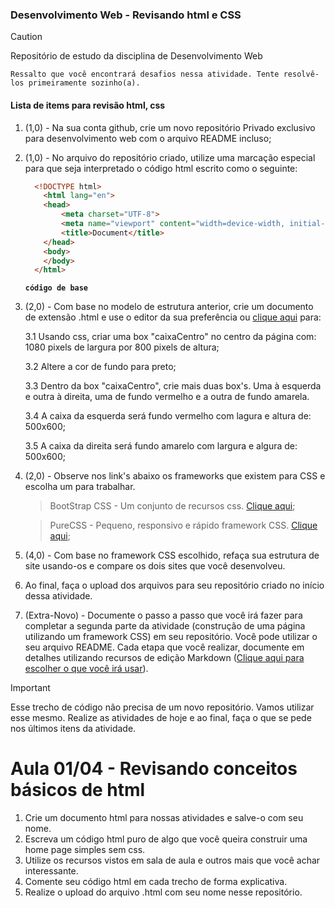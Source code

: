 ### Desenvolvimento Web - Revisando html e CSS
> [!Caution]
> Repositório de estudo da disciplina de Desenvolvimento Web

    Ressalto que você encontrará desafios nessa atividade. Tente resolvê-los primeiramente sozinho(a).
#### Lista de items para revisão html, css
1. (1,0) - Na sua conta github, crie um novo repositório Privado exclusivo para desenvolvimento web com o arquivo README incluso;
2. (1,0) - No arquivo do repositório criado, utilize uma marcação especial para que seja interpretado o código html escrito como o seguinte:
      ```html
        <!DOCTYPE html>
          <html lang="en">
          <head>
              <meta charset="UTF-8">
              <meta name="viewport" content="width=device-width, initial-scale=1.0">
              <title>Document</title>
          </head>
          <body>                            
          </body>
        </html>
      ```
      **`código de base`**
4. (2,0) - Com base no modelo de estrutura anterior, crie um documento de extensão .html e use o editor da sua preferência ou [clique aqui](https://www.w3schools.com/html/tryit.asp?filename=tryhtml_editor) para:

   3.1 Usando css, criar uma box "caixaCentro" no centro da página com: 1080 pixels de largura por 800 pixels de altura;

   3.2 Altere a cor de fundo para preto;

   3.3 Dentro da box "caixaCentro", crie mais duas box's. Uma à esquerda e outra à direita, uma de fundo vermelho e a outra de fundo amarela.

   3.4 A caixa da esquerda será fundo vermelho com lagura e altura de: 500x600;

   3.5 A caixa da direita será fundo amarelo com largura e algura de: 500x600;

5. (2,0) - Observe nos link's abaixo os frameworks que existem para CSS e escolha um para trabalhar.

   > BootStrap CSS - Um conjunto de recursos css. [Clique aqui](https://getbootstrap.com/docs/5.3/getting-started/introduction/);
   
   > PureCSS - Pequeno, responsivo e rápido framework CSS. [Clique aqui](https://purecss.io/);
   
6. (4,0) - Com base no framework CSS escolhido, refaça sua estrutura de site usando-os e compare os dois sites que você desenvolveu.
7. Ao final, faça o upload dos arquivos para seu repositório criado no início dessa atividade.
8. (Extra-Novo) - Documente o passo a passo que você irá fazer para completar a segunda parte da atividade (construção de uma página utilizando um framework CSS) em seu repositório. Você pode utilizar o seu arquivo README. Cada etapa que você realizar, documente em detalhes utilizando recursos de edição Markdown ([Clique aqui para escolher o que você irá usar](https://docs.github.com/pt/get-started/writing-on-github/getting-started-with-writing-and-formatting-on-github/basic-writing-and-formatting-syntax)).


> [!important]
> Esse trecho de código não precisa de um novo repositório. Vamos utilizar esse mesmo.
> Realize as atividades de hoje e ao final, faça o que se pede nos últimos itens da atividade.

# Aula 01/04 - Revisando conceitos básicos de html

1. Crie um documento html para nossas atividades e salve-o com seu nome.
2. Escreva um código html puro de algo que você queira construir uma home page simples sem css.
3. Utilize os recursos vistos em sala de aula e outros mais que você achar interessante.
4. Comente seu código html em cada trecho de forma explicativa.
5. Realize o upload do arquivo .html com seu nome nesse repositório.


